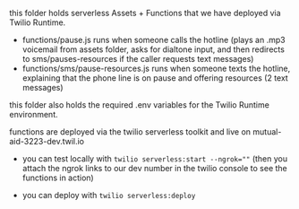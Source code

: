 this folder holds serverless Assets + Functions that we have deployed via Twilio Runtime.

- functions/pause.js runs when someone calls the hotline (plays an .mp3 voicemail from assets folder, asks for dialtone input, and then redirects to sms/pauses-resources if the caller requests text messages)
- functions/sms/pause-resources.js runs when someone texts the hotline, explaining that the phone line is on pause and offering resources (2 text messages)


this folder also holds the required .env variables for the Twilio Runtime environment.

functions are deployed via the twilio serverless toolkit and live on mutual-aid-3223-dev.twil.io
- you can test locally with `twilio serverless:start --ngrok=""` 
(then you attach the ngrok links to our dev number in the twilio console to see the functions in action)

- you can deploy with `twilio serverless:deploy`
